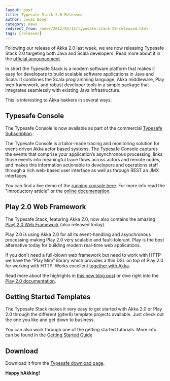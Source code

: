 ```yaml
---
layout: post
title: Typesafe Stack 2.0 Released
author: Jonas Bonér
category: news
redirect_from: /news/2012/03/13/typesafe-stack-20-released.html
tags: [releases]
---
```


Following our release of Akka 2.0 last week, we are now releasing Typesafe Stack 2.0 targeting both Java and Scala developers. Read more about it in the [official announcement](https://www.lightbend.com/blog/introducing-typesafe-stack-20).

In short the Typesafe Stack is a modern software platform that makes it easy for developers to build scalable software applications in Java and Scala. It combines the Scala programming language, Akka middleware, Play web framework, and robust developer tools in a simple package that integrates seamlessly with existing Java infrastructure.

This is interesting to Akka hakkers in several ways: 

## Typesafe Console

The Typesafe Console is now available as part of the commercial [Typesafe Subscription](https://www.lightbend.com/lightbend-subscription).

The Typesafe Console is a tailor-made tracing and monitoring solution for event-driven Akka actor based systems. The Typesafe Console captures the events that comprise your application’s asynchronous processing, links those events into meaningful trace flows across actors and remote nodes, and makes this information actionable to developers and operations staff through a rich web-based user interface as well as through REST an JMX interfaces.

You can find a live demo of the [running console here](https://developer.lightbend.com/docs/console/current/index.html).
For more info read the "introductory article" or the [online documentation](https://www.lightbend.com/blog/introducing-typesafe-console).


## Play 2.0 Web Framework

The Typesafe Stack, featuring Akka 2.0, now also contains the amazing [Play! 2.0 Web Framework](https://www.playframework.org/) (also released today). 

Play 2.0 is using Akka 2.0 for all its event-handling and asynchronous processing making Play 2.0 very scalable and fault-tolerant. Play is the best alternative today for building modern real-time web applications.

If you don't need a full-blown web framework but need to work with HTTP we have the "Play Mini" library which provides a thin DSL on top of Play 2.0 for working with HTTP. Works excellent [together with Akka](https://letitcrash.com/post/17888436664/a-sample-application-showcasing-play-mini-and-akka).

Read more about the highlights in [this new blog post](https://www.lightbend.com/blog/introducing-play-20) or dive right into the [Play 2.0 documentation](https://www.playframework.com/documentation/2.0/Home). 

## Getting Started Templates
The Typesafe Stack makes it very easy to get started with Akka 2.0 or Play 2.0 through the different (giter8) template projects available. Just check out the one you like and get down to business. 

You can also work through one of the getting started tutorials. More info can be found in the [Getting Started Guide](https://developer.lightbend.com/start/)

## Download

Download it from the [Typesafe download page](https://www.lightbend.com/akka-platform).

**Happy hAkking!**
